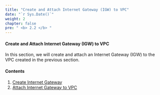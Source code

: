 ```yaml
---
title: "Create and Attach Internet Gateway (IGW) to VPC"
date: "`r Sys.Date()`"
weight: 2
chapter: false
pre: " <b> 2.2 </b> "
---
```


#### Create and Attach Internet Gateway (IGW) to VPC

In this section, we will create and attach an Internet Gateway (IGW) to the VPC created in the previous section.

#### Contents

1. [Create Internet Gateway](2.2.1-CreateIGW/)
2. [Attach Internet Gateway to VPC](2.2.2-AttachToVPC/)

